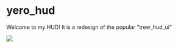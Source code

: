 # yero_hud
Welcome to my HUD!
It is a redesign of the popular "trew_hud_ui"
<br>

<img src="https://i.imgur.com/NUdUcKz.png">
